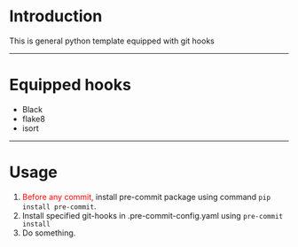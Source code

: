 # Introduction
This is general python template equipped with git hooks

---

# Equipped hooks
* Black
* flake8
* isort

---

# Usage
1. <span style="color:red">Before any commit,</span> install pre-commit package using command `pip install pre-commit`.
2. Install specified git-hooks in .pre-commit-config.yaml using `pre-commit install`
3. Do something.
